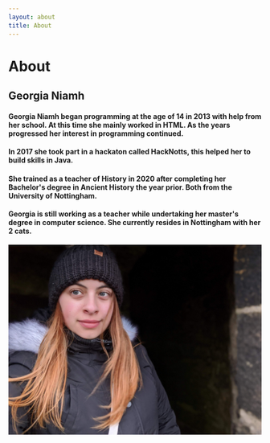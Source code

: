 ```yaml
---
layout: about
title: About
---
```


# About
## Georgia Niamh 

#### Georgia Niamh began programming at the age of 14 in 2013 with help from her school. At this time she mainly worked in HTML. As the years progressed her interest in programming continued.
#### In 2017 she took part in a hackaton called HackNotts, this helped her to build skills in Java.
#### She trained as a teacher of History in 2020 after completing her Bachelor's degree in Ancient History the year prior. Both from the University of Nottingham.
#### Georgia is still working as a teacher while undertaking her master's degree in computer science. She currently resides in Nottingham with her 2 cats. 

![Georgia Niamh](/assets/images/banners/eportfoliopic.jpg)
